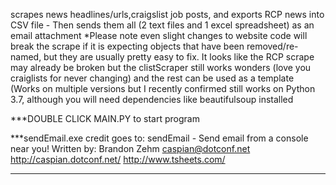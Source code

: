 scrapes news headlines/urls,craigslist job posts, and exports RCP news into CSV file - Then sends them all (2 text files and 1 excel spreadsheet) as an email attachment
*Please note even slight changes to website code will break the scrape if it is expecting objects that have been removed/re-named, but they are usually pretty easy to fix. It looks like the RCP scrape may already be broken but the clistScraper still works wonders (love you craiglists for never changing) and the rest can be used as a template (Works on multiple versions but I recently confirmed still works on Python 3.7, although you will need dependencies like beautifulsoup installed

***DOUBLE CLICK MAIN.PY to start program

***sendEmail.exe credit goes to:
sendEmail - Send email from a console near you!
Written by: Brandon Zehm <caspian@dotconf.net>
http://caspian.dotconf.net/
http://www.tsheets.com/
***
